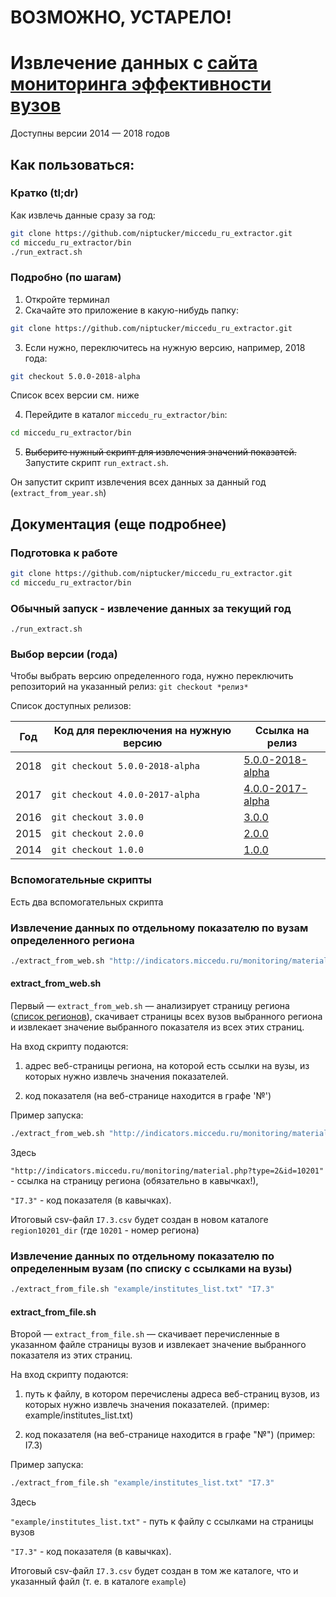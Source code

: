 # ВОЗМОЖНО, УСТАРЕЛО!

# Извлечение данных с [сайта мониторинга эффективности вузов](http://indicators.miccedu.ru/monitoring/?m=vpo)

Доступны версии 2014 &mdash; 2018 годов

## Как пользоваться:
### Кратко (tl;dr)
Как извлечь данные сразу за год:

 ```bash
git clone https://github.com/niptucker/miccedu_ru_extractor.git
cd miccedu_ru_extractor/bin
./run_extract.sh
```


### Подробно (по шагам)
1. Откройте терминал
2. Скачайте это приложение в какую-нибудь папку:

 ```bash
git clone https://github.com/niptucker/miccedu_ru_extractor.git
```

3. Если нужно, переключитесь на нужную версию, например, 2018 года:
 ```bash
git checkout 5.0.0-2018-alpha
```

Список всех версии см. ниже


4. Перейдите в каталог `miccedu_ru_extractor/bin`:

 ```bash
cd miccedu_ru_extractor/bin
```

5. <del>Выберите нужный скрипт для извлечения значений показатей.</del> Запустите скрипт `run_extract.sh`.

Он запустит скрипт извлечения всех данных за данный год (`extract_from_year.sh`)



## Документация (еще подробнее)

### Подготовка к работе
 ```bash
git clone https://github.com/niptucker/miccedu_ru_extractor.git
cd miccedu_ru_extractor/bin
```

### Обычный запуск - извлечение данных за текущий год

```
./run_extract.sh
```










### Выбор версии (года)
Чтобы выбрать версию определенного года, нужно переключить репозиторий на указанный релиз:
`git checkout *релиз*`

Список доступных релизов:

| Год  | Код для переключения на нужную версию | Ссылка на релиз
|------|---------------------------------------|-----------------
| 2018 |`git checkout 5.0.0-2018-alpha`        | [5.0.0-2018-alpha](https://github.com/niptucker/miccedu_ru_extractor/releases/tag/5.0.0-2018-alpha)
| 2017 |`git checkout 4.0.0-2017-alpha`        | [4.0.0-2017-alpha](https://github.com/niptucker/miccedu_ru_extractor/releases/tag/4.0.0-2017-alpha) 
| 2016 |`git checkout 3.0.0`                   | [3.0.0](https://github.com/niptucker/miccedu_ru_extractor/releases/tag/3.0.0)
| 2015 |`git checkout 2.0.0`                   | [2.0.0](https://github.com/niptucker/miccedu_ru_extractor/releases/tag/2.0.0)
| 2014 |`git checkout 1.0.0`                   | [1.0.0](https://github.com/niptucker/miccedu_ru_extractor/releases/tag/1.0.0)


### Вспомогательные скрипты
Есть два вспомогательных скрипта


### Извлечение данных по отдельному показателю по вузам определенного региона
```bash
./extract_from_web.sh "http://indicators.miccedu.ru/monitoring/material.php?type=2&id=10201" "I7.3"
```

#### extract_from_web.sh
 Первый — `extract_from_web.sh` — анализирует страницу региона ([список регионов](http://indicators.miccedu.ru/monitoring/)), скачивает страницы всех вузов выбранного региона и извлекает значение выбранного показателя из всех этих страниц.
 
 На вход скрипту подаются:
 
 1) адрес веб-страницы региона, на которой есть ссылки на вузы, из которых нужно извлечь значения показателей.
 
 2) код показателя (на веб-странице находится в графе '№')

 Пример запуска:

 ```bash
./extract_from_web.sh "http://indicators.miccedu.ru/monitoring/material.php?type=2&id=10201" "I7.3"
```
 Здесь
  
  `"http://indicators.miccedu.ru/monitoring/material.php?type=2&id=10201"` - ссылка на страницу региона (обязательно в кавычках!),
  
  `"I7.3"` - код показателя (в кавычках).

 Итоговый csv-файл `I7.3.csv` будет создан в новом каталоге `region10201_dir` (где `10201` - номер региона)





### Извлечение данных по отдельному показателю по определенным вузам (по списку с ссылками на вузы)
 ```bash
./extract_from_file.sh "example/institutes_list.txt" "I7.3"
```

#### extract_from_file.sh
 Второй — `extract_from_file.sh` — скачивает перечисленные в указанном файле страницы вузов и извлекает значение выбранного показателя из этих страниц.
 
 На вход скрипту подаются:
 
  1) путь к файлу, в котором перечислены адреса веб-страниц вузов, из которых нужно извлечь значения показателей.
   (пример: example/institutes_list.txt)
  
  2) код показателя (на веб-странице находится в графе "№")
   (пример: I7.3)
  
   Пример запуска:

 ```bash
./extract_from_file.sh "example/institutes_list.txt" "I7.3"
```
 Здесь
  
  `"example/institutes_list.txt"` - путь к файлу c ссылками на страницы вузов 
  
  `"I7.3"` - код показателя (в кавычках).

  Итоговый csv-файл `I7.3.csv` будет создан в том же каталоге, что и указанный файл (т. е. в каталоге `example`)

